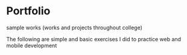 # Portfolio
sample works (works and projects throughout college)

The following are simple and basic exercises I did to practice web and mobile development
